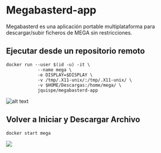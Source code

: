 # Megabasterd-app
Megabasterd es una aplicación portable multiplataforma para descargar/subir ficheros de MEGA sin restricciones.

## Ejecutar desde un repositorio remoto

```
docker run --user $(id -u) -it \
			--name mega \
			-e DISPLAY=$DISPLAY \
			-v /tmp/.X11-unix/:/tmp/.X11-unix/ \
			-v $HOME/Descargas:/home/mega/ \
			jquispe/megabasterd-app
```
![alt text](https://media.giphy.com/media/3o6vXWG2hnAgRpavIY/giphy.gif "MegaBasterd")

## Volver a Iniciar y Descargar Archivo

```
docker start mega
```
![](https://media.giphy.com/media/xT39CQN9TbLicYyJtm/giphy.gif)

